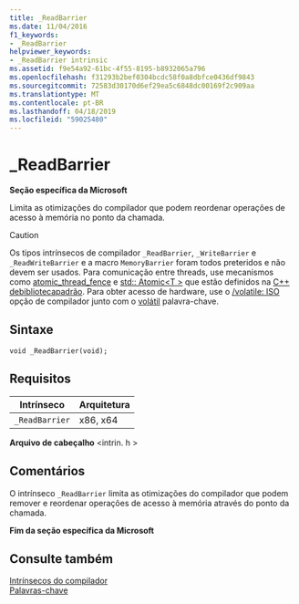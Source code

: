 ```yaml
---
title: _ReadBarrier
ms.date: 11/04/2016
f1_keywords:
- _ReadBarrier
helpviewer_keywords:
- _ReadBarrier intrinsic
ms.assetid: f9e54a92-61bc-4f55-8195-b8932065a796
ms.openlocfilehash: f31293b2bef0304bcdc58f0a8dbfce0436df9843
ms.sourcegitcommit: 72583d30170d6ef29ea5c6848dc00169f2c909aa
ms.translationtype: MT
ms.contentlocale: pt-BR
ms.lasthandoff: 04/18/2019
ms.locfileid: "59025480"
---
```

# <a name="readbarrier"></a>_ReadBarrier

**Seção específica da Microsoft**

Limita as otimizações do compilador que podem reordenar operações de acesso à memória no ponto da chamada.

> [!CAUTION]
>  Os tipos intrínsecos de compilador `_ReadBarrier`, `_WriteBarrier` e `_ReadWriteBarrier` e a macro `MemoryBarrier` foram todos preteridos e não devem ser usados. Para comunicação entre threads, use mecanismos como [atomic_thread_fence](../standard-library/atomic-functions.md#atomic_thread_fence) e [std:: Atomic\<T >](../standard-library/atomic.md) que estão definidos na [ C++ debibliotecapadrão](../standard-library/cpp-standard-library-reference.md). Para obter acesso de hardware, use o [/volatile: ISO](../build/reference/volatile-volatile-keyword-interpretation.md) opção de compilador junto com o [volátil](../cpp/volatile-cpp.md) palavra-chave.

## <a name="syntax"></a>Sintaxe

```
void _ReadBarrier(void);
```

## <a name="requirements"></a>Requisitos

|Intrínseco|Arquitetura|
|---------------|------------------|
|`_ReadBarrier`|x86, x64|

**Arquivo de cabeçalho** \<intrin. h >

## <a name="remarks"></a>Comentários

O intrínseco `_ReadBarrier` limita as otimizações do compilador que podem remover e reordenar operações de acesso à memória através do ponto da chamada.

**Fim da seção específica da Microsoft**

## <a name="see-also"></a>Consulte também

[Intrínsecos do compilador](../intrinsics/compiler-intrinsics.md)<br/>
[Palavras-chave](../cpp/keywords-cpp.md)